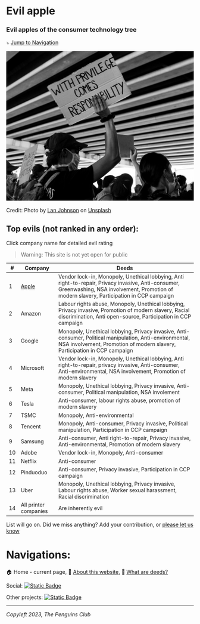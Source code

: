 # Evil apple

### Evil apples of the consumer technology tree

⤵️ [Jump to Navigation](#navigations)

![With privillege comes responsibility](responsibility.jpg)

Credit: Photo by <a href="https://unsplash.com/@lanjohnson?utm_content=creditCopyText&utm_medium=referral&utm_source=unsplash">Lan Johnson</a> on <a href="https://unsplash.com/photos/grayscale-photo-of-woman-holding-sign-aHlZv23P8YQ?utm_content=creditCopyText&utm_medium=referral&utm_source=unsplash">Unsplash</a>

## Top evils (not ranked in any order):

Click company name for detailed evil rating

> Warning: This site is not yet open for public


| #  | Company               | Deeds                                                                                                                                                                                          |
| ---- | ----------------------- | ------------------------------------------------------------------------------------------------------------------------------------------------------------------------------------------------ |
| 1  | [Apple](/pages/apple) | Vendor lock-in, Monopoly, Unethical lobbying, Anti right-to-repair, Privacy invasive, Anti-consumer, Greenwashing, NSA involvement, Promotion of modern slavery, Participation in CCP campaign |
| 2  | Amazon                | Labour rights abuse, Monopoly, Unethical lobbying, Privacy invasive, Promotion of modern slavery, Racial discrimination, Anti open-source, Participation in CCP campaign                       |
| 3  | Google                | Monopoly, Unethical lobbying, Privacy invasive, Anti-consumer, Political manipulation, Anti-environmental, NSA involvement, Promotion of modern slavery, Participation in CCP campaign         |
| 4  | Microsoft             | Vendor lock-in, Monopoly, Unethical lobbying, Anti right-to-repair, privacy invasive, Anti-consumer, Anti-environmental, NSA involvement, Promotion of modern slavery                          |
| 5  | Meta                  | Monopoly, Unethical lobbying, Privacy invasive, Anti-consumer, Political manipulation, NSA involement                                                                                          |
| 6  | Tesla                 | Anti-consumer, labour rights abuse, promotion of modern slavery                                                                                                                                |
| 7  | TSMC                  | Monopoly, Anti-environmental                                                                                                                                                                   |
| 8  | Tencent               | Monopoly, Anti-consumer, Privacy invasive, Political manipulation, Participation in CCP campaign                                                                                               |
| 9  | Samsung               | Anti-consumer, Anti right-to-repair, Privacy invasive, Anti-environmental, Promotion of modern slavery                                                                                         |
| 10 | Adobe                 | Vendor lock-in, Monopoly, Anti-consumer                                                                                                                                                        |
| 11 | Netflix               | Anti-consumer                                                                                                                                                                                  |
| 12 | Pinduoduo             | Anti-consumer, Privacy invasive, Participation in CCP campaign                                                                                                                                 |
| 13 | Uber                  | Monopoly, Unethical lobbying, Privacy invasive, Labour rights abuse, Worker sexual harassment, Racial discrimination                                                                           |
| 14 | All printer companies | Are inherently evil                                                                                                                                                                            |

List will go on. Did we miss anything? Add your contribution, or [please let us know](https://github.com/imahbub/evilapple/discussions)

# Navigations:

🏠 Home - current page, 📖 [About this website](/pages/about), 📢 [What are deeds?](/pages/deeds)

Social: <a href="https://t.me/The_PenguinsClub">![Static Badge](https://img.shields.io/badge/Telegram-join_us-0088CC?logo=telegram&logoColor=white&link=https%3A%2F%2Ft.me%2FThe_PenguinsClub)</a>

Other projects: <a href="https://the-penguins-club.github.io/bd-blockade/">![Static Badge](https://img.shields.io/badge/The_Penguins_Club%2Fbd--blockade-black?logo=github&logoColor=white&link=https%3A%2F%2Fgithub.com%2FThe-Penguins-Club%2Fbd-blockade)</a>

---

*Copyleft 2023, The Penguins Club*
